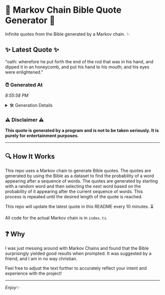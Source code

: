 # 📖 Markov Chain Bible Quote Generator 📖

Infinite quotes from the Bible generated by a Markov chain. ✨

## ✨ Latest Quote ✨
"oath: wherefore he put forth the end of the rod that was in his hand, and dipped it in an honeycomb, and put his hand to his mouth; and his eyes were enlightened."

### ⏰ Generated At
*8:55:58 PM*

<details>
    <summary>🛠️ Generation Details</summary>
    <p>
        <strong>🌱 Seed:</strong> oath:<br>
        <strong>🔄 Iterations:</strong> 32<br>
        <strong>📜 Context History:</strong><br>[ oath: ]: wherefore<br>[ oath:, wherefore ]: he<br>[ oath:, wherefore, he ]: put<br>[ oath:, wherefore, he, put ]: forth<br>[ oath:, wherefore, he, put, forth ]: the<br>[ oath:, wherefore, he, put, forth, the ]: end<br>[ wherefore, he, put, forth, the, end ]: of<br>[ he, put, forth, the, end, of ]: the<br>[ put, forth, the, end, of, the ]: rod<br>[ forth, the, end, of, the, rod ]: that<br>[ the, end, of, the, rod, that ]: was<br>[ end, of, the, rod, that, was ]: in<br>[ of, the, rod, that, was, in ]: his<br>[ the, rod, that, was, in, his ]: hand,<br>[ rod, that, was, in, his, hand, ]: and<br>[ that, was, in, his, hand,, and ]: dipped<br>[ was, in, his, hand,, and, dipped ]: it<br>[ in, his, hand,, and, dipped, it ]: in<br>[ his, hand,, and, dipped, it, in ]: an<br>[ hand,, and, dipped, it, in, an ]: honeycomb,<br>[ and, dipped, it, in, an, honeycomb, ]: and<br>[ dipped, it, in, an, honeycomb,, and ]: put<br>[ it, in, an, honeycomb,, and, put ]: his<br>[ in, an, honeycomb,, and, put, his ]: hand<br>[ an, honeycomb,, and, put, his, hand ]: to<br>[ honeycomb,, and, put, his, hand, to ]: his<br>[ and, put, his, hand, to, his ]: mouth;<br>[ put, his, hand, to, his, mouth; ]: and<br>[ his, hand, to, his, mouth;, and ]: his<br>[ hand, to, his, mouth;, and, his ]: eyes<br>[ to, his, mouth;, and, his, eyes ]: were<br>[ his, mouth;, and, his, eyes, were ]: enlightened.<br>
    </p>
</details>

### ⚠️ Disclaimer ⚠️
**This quote is generated by a program and is not to be taken seriously. It is purely for entertainment purposes.**

---

## 🔍 How It Works

This repo uses a Markov chain to generate Bible quotes. The quotes are generated by using the Bible as a dataset to find the probability of a word appearing after a sequence of words. The quotes are generated by starting with a random word and then selecting the next word based on the probability of it appearing after the current sequence of words. This process is repeated until the desired length of the quote is reached.

This repo will update the latest quote in this README every 10 minutes. ⏳

All code for the actual Markov chain is in `index.ts`.

## ❓ Why

I was just messing around with Markov Chains and found that the Bible surprisingly yielded good results when prompted. 
It was suggested by a friend, and I am in no way christian.

Feel free to adjust the text further to accurately reflect your intent and experience with the project!

---

*Enjoy*✨
